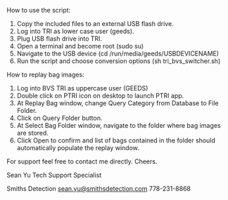 How to use the script:

1) Copy the included files to an external USB flash drive.
2) Log into TRI as lower case user (geeds).
3) Plug USB flash drive into TRI. 
4) Open a terminal and become root (sudo su)
5) Navigate to the USB device (cd /run/media/geeds/USBDEVICENAME)
6) Run the script and choose conversion options (sh tri_bvs_switcher.sh)


How to replay bag images:

1) Log into BVS TRI as uppercase user (GEEDS)
2) Double click on PTRI icon on desktop to launch PTRI app.
3) At Replay Bag window, change Query Category from Database to File Folder. 
4) Click on Query Folder button.
5) At Select Bag Folder window, navigate to the folder where bag images are stored. 
6) Click Open to confirm and list of bags contained in the folder should automatically populate the replay window.


For support feel free to contact me directly. Cheers.



Sean Yu
Tech Support Specialist

Smiths Detection
sean.yu@smithsdetection.com
778-231-8868
